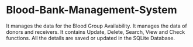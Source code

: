 # Blood-Bank-Management-System
It manages the data for the Blood Group Availability.
It manages the data of donors and receivers.
It contains Update, Delete, Search, View and Check functions.
All the details are saved or updated in the SQLite Database.
